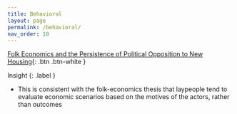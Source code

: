 ```yaml
---
title: Behavioral
layout: page
permalink: /behavioral/
nav_order: 10
---
```


[Folk Economics and the Persistence of Political Opposition to New Housing](https://papers.ssrn.com/sol3/papers.cfm?abstract_id=4266459){: .btn .btn-white }

Insight
{: .label }

- This is consistent with the folk-economics thesis that laypeople tend to evaluate economic scenarios based on the motives of the actors, rather than outcomes
